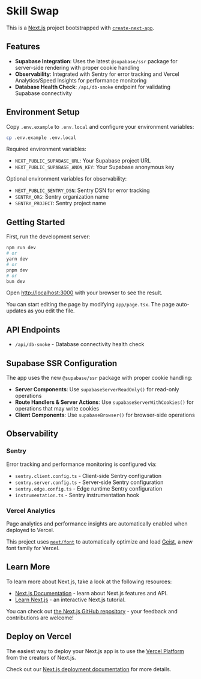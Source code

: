# Skill Swap

This is a [Next.js](https://nextjs.org) project bootstrapped with [`create-next-app`](https://nextjs.org/docs/app/api-reference/cli/create-next-app).

## Features

- **Supabase Integration**: Uses the latest `@supabase/ssr` package for server-side rendering with proper cookie handling
- **Observability**: Integrated with Sentry for error tracking and Vercel Analytics/Speed Insights for performance monitoring
- **Database Health Check**: `/api/db-smoke` endpoint for validating Supabase connectivity

## Environment Setup

Copy `.env.example` to `.env.local` and configure your environment variables:

```bash
cp .env.example .env.local
```

Required environment variables:
- `NEXT_PUBLIC_SUPABASE_URL`: Your Supabase project URL
- `NEXT_PUBLIC_SUPABASE_ANON_KEY`: Your Supabase anonymous key

Optional environment variables for observability:
- `NEXT_PUBLIC_SENTRY_DSN`: Sentry DSN for error tracking
- `SENTRY_ORG`: Sentry organization name
- `SENTRY_PROJECT`: Sentry project name

## Getting Started

First, run the development server:

```bash
npm run dev
# or
yarn dev
# or
pnpm dev
# or
bun dev
```

Open [http://localhost:3000](http://localhost:3000) with your browser to see the result.

You can start editing the page by modifying `app/page.tsx`. The page auto-updates as you edit the file.

## API Endpoints

- `/api/db-smoke` - Database connectivity health check

## Supabase SSR Configuration

The app uses the new `@supabase/ssr` package with proper cookie handling:

- **Server Components**: Use `supabaseServerReadOnly()` for read-only operations
- **Route Handlers & Server Actions**: Use `supabaseServerWithCookies()` for operations that may write cookies
- **Client Components**: Use `supabaseBrowser()` for browser-side operations

## Observability

### Sentry
Error tracking and performance monitoring is configured via:
- `sentry.client.config.ts` - Client-side Sentry configuration
- `sentry.server.config.ts` - Server-side Sentry configuration
- `sentry.edge.config.ts` - Edge runtime Sentry configuration
- `instrumentation.ts` - Sentry instrumentation hook

### Vercel Analytics
Page analytics and performance insights are automatically enabled when deployed to Vercel.

This project uses [`next/font`](https://nextjs.org/docs/app/building-your-application/optimizing/fonts) to automatically optimize and load [Geist](https://vercel.com/font), a new font family for Vercel.

## Learn More

To learn more about Next.js, take a look at the following resources:

- [Next.js Documentation](https://nextjs.org/docs) - learn about Next.js features and API.
- [Learn Next.js](https://nextjs.org/learn) - an interactive Next.js tutorial.

You can check out [the Next.js GitHub repository](https://github.com/vercel/next.js) - your feedback and contributions are welcome!

## Deploy on Vercel

The easiest way to deploy your Next.js app is to use the [Vercel Platform](https://vercel.com/new?utm_medium=default-template&filter=next.js&utm_source=create-next-app&utm_campaign=create-next-app-readme) from the creators of Next.js.

Check out our [Next.js deployment documentation](https://nextjs.org/docs/app/building-your-application/deploying) for more details.
